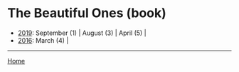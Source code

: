 # The Beautiful Ones (book)

  * [2019](./the-beautiful-ones-book-2019.md): 
      September (1) | 
      August (3) | 
      April (5) | 
  * [2016](./the-beautiful-ones-book-2016.md): 
      March (4) | 

----

[Home](../)
